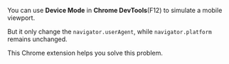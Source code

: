 You can use **Device Mode** in **Chrome DevTools**(F12) to simulate a mobile viewport.

But it only change the `navigator.userAgent`, while `navigator.platform` remains unchanged.

This Chrome extension helps you solve this problem.

